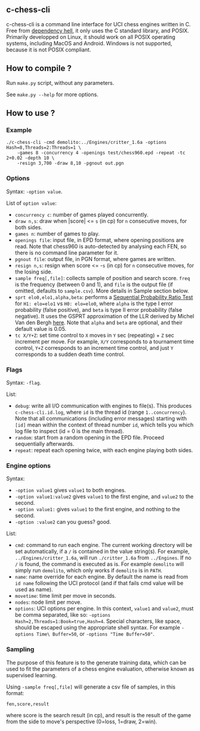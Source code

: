 ## c-chess-cli

c-chess-cli is a command line interface for UCI chess engines written in C. Free from [dependency hell](https://en.wikipedia.org/wiki/Dependency_hell), it only uses the C standard library, and POSIX. Primarily developped on Linux, it should work on all POSIX operating systems, including MacOS and Android. Windows is not supported, because it is not POSIX compliant.

## How to compile ?

Run `make.py` script, without any parameters.

See `make.py --help` for more options.

## How to use ?

### Example

```
./c-chess-cli -cmd demolito:../Engines/critter_1.6a -options Hash=8,Threads=2:Threads=1 \
    -games 8 -concurrency 4 -openings test/chess960.epd -repeat -tc 2+0.02 -depth 10 \
    -resign 3,700 -draw 8,10 -pgnout out.pgn
```

### Options

Syntax: `-option value`.

List of `option value`:
- `concurrency c`: number of games played concurrently.
- `draw n,s`: draw when |score| <= `s` (in cp) for `n` consecutive moves, for both sides.
- `games n`: number of games to play.
- `openings file`: input file, in EPD format, where opening positions are read. Note that
  chess960 is auto-detected by analysing each FEN, so there is no command line parameter
  for it.
- `pgnout file`: output file, in PGN format, where games are written.
- `resign n,s`: resign when score <= -`s` (in cp) for `n` consecutive moves, for the losing side.
- `sample freq[,file]`: collects sample of position and search score. `freq` is the frequency (between
  0 and 1), and `file` is the output file (if omitted, defaults to `sample.csv`). More details in
  Sample section below.
- `sprt elo0,elo1,alpha,beta`: performs a [Sequential Probability Ratio Test](https://en.wikipedia.org/wiki/Sequential_probability_ratio_test)
  for `H1: elo=elo1` vs `H0: elo=elo0`, where `alpha` is the type I error probability (false positive),
  and `beta` is type II error probability (false negative). It uses the GSPRT approximation of the LLR
  derived by Michel Van den Bergh [here](http://hardy.uhasselt.be/Toga/GSPRT_approximation.pdf).
  Note that `alpha` and `beta` are optional, and their default value is 0.05.
- `tc X/Y+Z`: set time control to `X` moves in `Y` sec (repeating) + `Z` sec increment per move. For
  example, `X/Y` corresponds to a tournament time control, `Y+Z` corresponds to an increment time
  control, and just `Y` corresponds to a sudden death time control.

### Flags

Syntax: `-flag`.

List:
- `debug`: write all I/O communication with engines to file(s). This produces `c-chess-cli.id.log`,
where `id` is the thread id (range `1..concurrency`). Note that all communications (including
error messages) starting with `[id]` mean within the context of thread number `id`, which tells you
which log file to inspect (id = 0 is the main thread).
- `random`: start from a random opening in the EPD file. Proceed sequentially afterwards.
- `repeat`: repeat each opening twice, with each engine playing both sides.

### Engine options

Syntax:
- `-option value1` gives `value1` to both engines.
- `-option value1:value2` gives `value1` to the first engine, and `value2` to the second.
- `-option value1:` gives `value1` to the first engine, and nothing to the second.
- `-option :value2` can you guess? good.

List:
- `cmd`: command to run each engine. The current working directory will be set automatically, if a
  `/` is contained in the value string(s). For example, `../Engines/critter_1.6a`, will run
  `./critter_1.6a` from `../Engines`. If no `/` is found, the command is executed as is. For example
  `demolito` will simply run `demolito`, which only works if `demolito` is in `PATH`.
- `name`: name override for each engine. By default the name is read from `id name` following the UCI
  protocol (and if that fails cmd value will be used as name).
- `movetime`: time limit per move in seconds.
- `nodes`: node limit per move.
- `options`: UCI options per engine. In this context, `value1` and `value2`, must be comma
  separated, like so: `-options Hash=2,Threads=1:Book=true,Hash=4`. Special characters, like space,
  should be escaped using the appropriate shell syntax. For example `-options Time\ Buffer=50`, or `-options "Time Buffer=50"`.

### Sampling

The purpose of this feature is to the generate training data, which can be used to fit the parameters of a
chess engine evaluation, otherwise known as supervised learning.

Using `-sample freq[,file]` will generate a csv file of samples, in this format:
```
fen,score,result
```
where score is the search result (in cp), and result is the result of the game from the side to
move's perspective (0=loss, 1=draw, 2=win).
